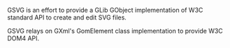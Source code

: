 GSVG is an effort to provide a GLib GObject implementation of W3C standard API to create and edit SVG files.

GSVG relays on GXml's GomElement class implementation to provide W3C DOM4 API.
